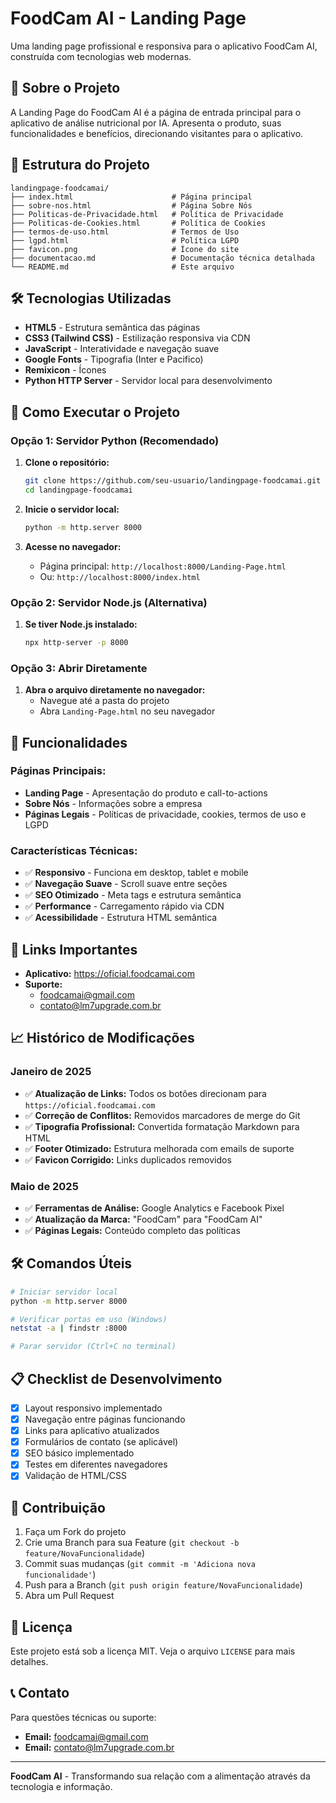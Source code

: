 # FoodCam AI - Landing Page

Uma landing page profissional e responsiva para o aplicativo FoodCam AI, construída com tecnologias web modernas.

## 🚀 Sobre o Projeto

A Landing Page do FoodCam AI é a página de entrada principal para o aplicativo de análise nutricional por IA. Apresenta o produto, suas funcionalidades e benefícios, direcionando visitantes para o aplicativo.

## 📁 Estrutura do Projeto

```
landingpage-foodcamai/
├── index.html                      # Página principal
├── sobre-nos.html                  # Página Sobre Nós
├── Politicas-de-Privacidade.html   # Política de Privacidade
├── Politicas-de-Cookies.html       # Política de Cookies
├── termos-de-uso.html              # Termos de Uso
├── lgpd.html                       # Política LGPD
├── favicon.png                     # Ícone do site
├── documentacao.md                 # Documentação técnica detalhada
└── README.md                       # Este arquivo
```

## 🛠️ Tecnologias Utilizadas

- **HTML5** - Estrutura semântica das páginas
- **CSS3 (Tailwind CSS)** - Estilização responsiva via CDN
- **JavaScript** - Interatividade e navegação suave
- **Google Fonts** - Tipografia (Inter e Pacifico)
- **Remixicon** - Ícones
- **Python HTTP Server** - Servidor local para desenvolvimento

## 🚀 Como Executar o Projeto

### Opção 1: Servidor Python (Recomendado)

1. **Clone o repositório:**
   ```bash
   git clone https://github.com/seu-usuario/landingpage-foodcamai.git
   cd landingpage-foodcamai
   ```

2. **Inicie o servidor local:**
   ```bash
   python -m http.server 8000
   ```

3. **Acesse no navegador:**
   - Página principal: `http://localhost:8000/Landing-Page.html`
   - Ou: `http://localhost:8000/index.html`

### Opção 2: Servidor Node.js (Alternativa)

1. **Se tiver Node.js instalado:**
   ```bash
   npx http-server -p 8000
   ```

### Opção 3: Abrir Diretamente

1. **Abra o arquivo diretamente no navegador:**
   - Navegue até a pasta do projeto
   - Abra `Landing-Page.html` no seu navegador

## 📱 Funcionalidades

### Páginas Principais:
- **Landing Page** - Apresentação do produto e call-to-actions
- **Sobre Nós** - Informações sobre a empresa
- **Páginas Legais** - Políticas de privacidade, cookies, termos de uso e LGPD

### Características Técnicas:
- ✅ **Responsivo** - Funciona em desktop, tablet e mobile
- ✅ **Navegação Suave** - Scroll suave entre seções
- ✅ **SEO Otimizado** - Meta tags e estrutura semântica
- ✅ **Performance** - Carregamento rápido via CDN
- ✅ **Acessibilidade** - Estrutura HTML semântica

## 🔗 Links Importantes

- **Aplicativo:** https://oficial.foodcamai.com
- **Suporte:** 
  - foodcamai@gmail.com
  - contato@lm7upgrade.com.br

## 📈 Histórico de Modificações

### Janeiro de 2025
- ✅ **Atualização de Links:** Todos os botões direcionam para `https://oficial.foodcamai.com`
- ✅ **Correção de Conflitos:** Removidos marcadores de merge do Git
- ✅ **Tipografia Profissional:** Convertida formatação Markdown para HTML
- ✅ **Footer Otimizado:** Estrutura melhorada com emails de suporte
- ✅ **Favicon Corrigido:** Links duplicados removidos

### Maio de 2025
- ✅ **Ferramentas de Análise:** Google Analytics e Facebook Pixel
- ✅ **Atualização da Marca:** "FoodCam" para "FoodCam AI"
- ✅ **Páginas Legais:** Conteúdo completo das políticas

## 🛠️ Comandos Úteis

```bash
# Iniciar servidor local
python -m http.server 8000

# Verificar portas em uso (Windows)
netstat -a | findstr :8000

# Parar servidor (Ctrl+C no terminal)
```

## 📋 Checklist de Desenvolvimento

- [x] Layout responsivo implementado
- [x] Navegação entre páginas funcionando
- [x] Links para aplicativo atualizados
- [x] Formulários de contato (se aplicável)
- [x] SEO básico implementado
- [x] Testes em diferentes navegadores
- [x] Validação de HTML/CSS

## 🤝 Contribuição

1. Faça um Fork do projeto
2. Crie uma Branch para sua Feature (`git checkout -b feature/NovaFuncionalidade`)
3. Commit suas mudanças (`git commit -m 'Adiciona nova funcionalidade'`)
4. Push para a Branch (`git push origin feature/NovaFuncionalidade`)
5. Abra um Pull Request

## 📄 Licença

Este projeto está sob a licença MIT. Veja o arquivo `LICENSE` para mais detalhes.

## 📞 Contato

Para questões técnicas ou suporte:
- **Email:** foodcamai@gmail.com
- **Email:** contato@lm7upgrade.com.br

---

**FoodCam AI** - Transformando sua relação com a alimentação através da tecnologia e informação. 